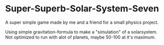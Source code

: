 # Super-Superb-Solar-System-Seven
A super simple game made by me and a friend for a small physics project. 

Using simple gravitation-formula to make a "simulation" of a solarsystem. 
Not optimized to run with alot of planets, maybe 50-100 at it's maximum. 
